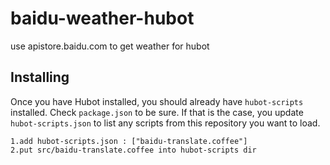 # baidu-weather-hubot
use apistore.baidu.com to get weather for hubot

## Installing

Once you have Hubot installed, you should already have `hubot-scripts`
installed. Check `package.json` to be sure. If that is the case, you update
`hubot-scripts.json` to list any scripts from this repository you want to load.

    1.add hubot-scripts.json : ["baidu-translate.coffee"]
    2.put src/baidu-translate.coffee into hubot-scripts dir

